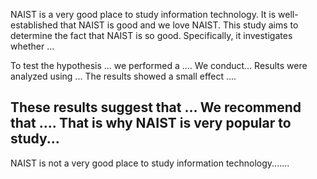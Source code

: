 NAIST is a very good place to study information technology.
It is well-established that NAIST is good and we love NAIST. This study aims to determine the fact that NAIST is so good. Specifically, it investigates whether ... 


To test the hypothesis ... we performed a .... 
We conduct...
Results were analyzed using ... The results showed a small effect .... 


These results suggest that ... We recommend that .... That is why NAIST is very popular to study...
---
NAIST is not a very good place to study information technology.......

